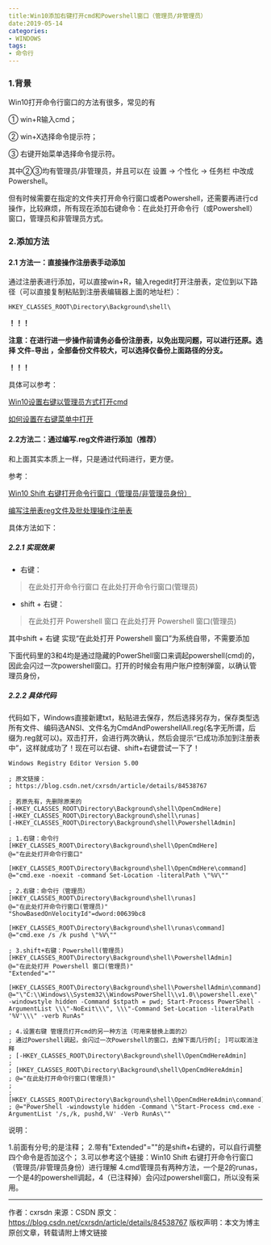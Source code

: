 ```yaml
---
title:Win10添加右键打开cmd和Powershell窗口（管理员/非管理员）
date:2019-05-14
categories:
- WINDOWS
tags:
- 命令行
---
```


### 1.背景

Win10打开命令行窗口的方法有很多，常见的有

① win+R输入cmd；

② win+X选择命令提示符；

③ 右键开始菜单选择命令提示符。

其中②③均有管理员/非管理员，并且可以在 设置 → 个性化 → 任务栏 中改成Powershell。

但有时候需要在指定的文件夹打开命令行窗口或者Powershell，还需要再进行cd操作，比较麻烦，所有现在添加右键命令：在此处打开命令行（或Powershell）窗口，管理员和非管理员方式。

### 2.添加方法

#### 2.1 方法一：直接操作注册表手动添加

通过注册表进行添加，可以直接win+R，输入regedit打开注册表，定位到以下路径（可以直接复制粘贴到注册表编辑器上面的地址栏）：

````
HKEY_CLASSES_ROOT\Directory\Background\shell\
````

**！！！**

**注意：在进行进一步操作前请务必备份注册表，以免出现问题，可以进行还原。选择 文件-导出 ，全部备份文件较大，可以选择仅备份上面路径的分支。**

**！！！**

具体可以参考：

[Win10设置右键以管理员方式打开cmd](https://blog.csdn.net/hiudawn/article/details/80701935)

[如何设置在右键菜单中打开](https://blog.csdn.net/tp7309/article/details/53449792)

 

#### 2.2方法二：通过编写.reg文件进行添加（推荐）

和上面其实本质上一样，只是通过代码进行，更方便。

参考：

[Win10 Shift 右键打开命令行窗口（管理员/非管理员身份）](https://blog.csdn.net/huanghenghua/article/details/80199673)

[编写注册表reg文件及批处理操作注册表](https://blog.csdn.net/tp7309/article/details/53449792)

具体方法如下：

##### 2.2.1 实现效果

- 右键：

>在此处打开命令行窗口
在此处打开命令行窗口(管理员)

- shift + 右键：

>在此处打开 Powershell 窗口
在此处打开 Powershell 窗口(管理员)

其中shift + 右键 实现“在此处打开 Powershell 窗口”为系统自带，不需要添加

下面代码里的3和4均是通过隐藏的PowerShell窗口来调起powershell(cmd)的，因此会闪过一次powershell窗口。打开的时候会有用户账户控制弹窗，以确认管理员身份，

##### 2.2.2 具体代码

代码如下，Windows直接新建txt，粘贴进去保存，然后选择另存为，保存类型选所有文件、编码选ANSI、文件名为CmdAndPowershellAll.reg(名字无所谓，后缀为.reg就可以)。双击打开，会进行两次确认，然后会提示“已成功添加到注册表中”，这样就成功了！现在可以右键、shift+右键尝试一下了！

```shell
Windows Registry Editor Version 5.00
 
; 原文链接：
; https://blog.csdn.net/cxrsdn/article/details/84538767
 
; 若原先有，先删除原来的
[-HKEY_CLASSES_ROOT\Directory\Background\shell\OpenCmdHere]
[-HKEY_CLASSES_ROOT\Directory\Background\shell\runas]
[-HKEY_CLASSES_ROOT\Directory\Background\shell\PowershellAdmin]
 
; 1.右键：命令行
[HKEY_CLASSES_ROOT\Directory\Background\shell\OpenCmdHere]
@="在此处打开命令行窗口"
 
[HKEY_CLASSES_ROOT\Directory\Background\shell\OpenCmdHere\command]
@="cmd.exe -noexit -command Set-Location -literalPath \"%V\"" 
 
; 2.右键：命令行（管理员）
[HKEY_CLASSES_ROOT\Directory\Background\shell\runas]
@="在此处打开命令行窗口(管理员)"
"ShowBasedOnVelocityId"=dword:00639bc8
 
[HKEY_CLASSES_ROOT\Directory\Background\shell\runas\command]
@="cmd.exe /s /k pushd \"%V\""
 
; 3.shift+右键：Powershell(管理员)
[HKEY_CLASSES_ROOT\Directory\Background\shell\PowershellAdmin]
@="在此处打开 Powershell 窗口(管理员)"
"Extended"=""
 
[HKEY_CLASSES_ROOT\Directory\Background\shell\PowershellAdmin\command]
@="\"C:\\Windows\\System32\\WindowsPowerShell\\v1.0\\powershell.exe\" -windowstyle hidden -Command $stpath = pwd; Start-Process PowerShell -ArgumentList \\\"-NoExit\\\", \\\"-Command Set-Location -literalPath '%V'\\\" -verb RunAs"
 
; 4.设置右键 管理员打开cmd的另一种方法（可用来替换上面的2）
; 通过Powershell调起，会闪过一次Powershell的窗口，去掉下面几行的[; ]可以取消注释
; [-HKEY_CLASSES_ROOT\Directory\Background\shell\OpenCmdHereAdmin]
; 
; [HKEY_CLASSES_ROOT\Directory\Background\shell\OpenCmdHereAdmin]
; @="在此处打开命令行窗口(管理员)"
; 
; [HKEY_CLASSES_ROOT\Directory\Background\shell\OpenCmdHereAdmin\command]
; @="PowerShell -windowstyle hidden -Command \"Start-Process cmd.exe -ArgumentList '/s,/k, pushd,%V' -Verb RunAs\""
```

说明：

1.前面有分号;的是注释；
2.带有"Extended"=""的是shift+右键的，可以自行调整四个命令是否加这个；
3.可以参考这个链接：Win10 Shift 右键打开命令行窗口（管理员/非管理员身份）进行理解
4.cmd管理员有两种方法，一个是2的runas，一个是4的powershell调起，4（已注释掉）会闪过powershell窗口，所以没有采用。

---------------------
作者：cxrsdn 
来源：CSDN 
原文：https://blog.csdn.net/cxrsdn/article/details/84538767 
版权声明：本文为博主原创文章，转载请附上博文链接